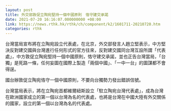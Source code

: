 ```yaml
---
layout: post
title: 外交部敦促立陶宛堅持一個中國原則　恪守建交承諾
date: 2021-07-20 16:16:07.000000000 +08:00
link: https://news.rthk.hk/rthk/ch/component/k2/1601711-20210720.htm
categories: rthk
---
```


台灣當局宣布將在立陶宛設立代表處，在北京，外交部發言人趙立堅表示，中方堅決反對建交國與台灣進行任何形式的官方往來，反對建交國同台灣互設所謂「代表處」，中方敦促立陶宛堅持一個中國原則，恪守建交承諾，並也正告台灣當局，「台獨」是死路一條，任何妄圖在國際上製造「兩個中國」、「一中一台」的圖謀都不會得逞。

國台辦敦促立陶宛恪守一個中國原則，不要向台獨勢力發出錯誤信號。

台灣當局表示，將在立陶宛首都維爾紐斯設立「駐立陶宛台灣代表處」，成為台灣在歐洲國家成立的第一個以台灣為名的代表處，也將是台灣在中國大陸有外交關係的國家，設立的第一個以台灣為名的代表處。
